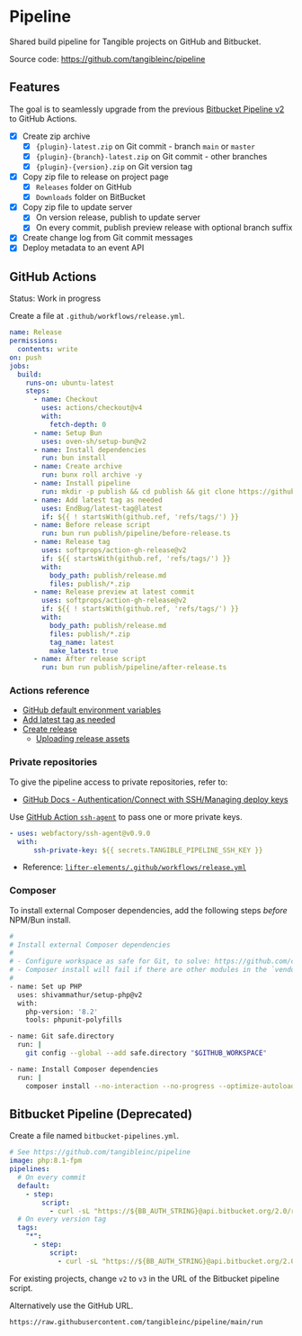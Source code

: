 # Pipeline

Shared build pipeline for Tangible projects on GitHub and Bitbucket.

Source code: https://github.com/tangibleinc/pipeline

## Features

The goal is to seamlessly upgrade from the previous [Bitbucket Pipeline v2](https://bitbucket.org/tangibleinc/tangible-pipeline-v2/) to GitHub Actions.

- [x] Create zip archive
  - [x] `{plugin}-latest.zip` on Git commit - branch `main` or `master`
  - [x] `{plugin}-{branch}-latest.zip` on Git commit - other branches
  - [x] `{plugin}-{version}.zip` on Git version tag

- [x] Copy zip file to release on project page
  - [x] `Releases` folder on GitHub
  - [x] `Downloads` folder on BitBucket

- [x] Copy zip file to update server
  - [x] On version release, publish to update server
  - [x] On every commit, publish preview release with optional branch suffix

- [x] Create change log from Git commit messages
- [x] Deploy metadata to an event API

## GitHub Actions

Status: Work in progress

Create a file at `.github/workflows/release.yml`.

```yml
name: Release
permissions:
  contents: write
on: push
jobs:
  build:
    runs-on: ubuntu-latest
    steps:
      - name: Checkout
        uses: actions/checkout@v4
        with:
          fetch-depth: 0
      - name: Setup Bun
        uses: oven-sh/setup-bun@v2
      - name: Install dependencies
        run: bun install
      - name: Create archive
        run: bunx roll archive -y
      - name: Install pipeline
        run: mkdir -p publish && cd publish && git clone https://github.com/tangibleinc/pipeline
      - name: Add latest tag as needed
        uses: EndBug/latest-tag@latest
        if: ${{ ! startsWith(github.ref, 'refs/tags/') }}
      - name: Before release script
        run: bun run publish/pipeline/before-release.ts
      - name: Release tag
        uses: softprops/action-gh-release@v2
        if: ${{ startsWith(github.ref, 'refs/tags/') }}
        with:
          body_path: publish/release.md
          files: publish/*.zip
      - name: Release preview at latest commit
        uses: softprops/action-gh-release@v2
        if: ${{ ! startsWith(github.ref, 'refs/tags/') }}
        with:
          body_path: publish/release.md
          files: publish/*.zip
          tag_name: latest
          make_latest: true
      - name: After release script
        run: bun run publish/pipeline/after-release.ts
```

### Actions reference

- [GitHub default environment variables](https://docs.github.com/en/actions/writing-workflows/choosing-what-your-workflow-does/store-information-in-variables#default-environment-variables)
- [Add latest tag as needed](https://github.com/marketplace/actions/latest-tag)
- [Create release](https://github.com/softprops/action-gh-release)
  - [Uploading release assets](https://github.com/softprops/action-gh-release?tab=readme-ov-file#%EF%B8%8F-uploading-release-assets)

### Private repositories

To give the pipeline access to private repositories, refer to:

- [GitHub Docs - Authentication/Connect with SSH/Managing deploy keys](https://docs.github.com/en/authentication/connecting-to-github-with-ssh/managing-deploy-keys#deploy-keys)

Use [GitHub Action `ssh-agent`](https://github.com/webfactory/ssh-agent) to pass one or more private keys.

```yml
- uses: webfactory/ssh-agent@v0.9.0
  with:
      ssh-private-key: ${{ secrets.TANGIBLE_PIPELINE_SSH_KEY }}
```

- Reference: [`lifter-elements/.github/workflows/release.yml`](https://github.com/TangibleInc/lifter-elements/blob/de3cb98563178e4fa4b8cca94f601c433da42157/.github/workflows/release.yml)

### Composer

To install external Composer dependencies, add the following steps *before* NPM/Bun install.

```sh
#
# Install external Composer dependencies
#
# - Configure workspace as safe for Git, to solve: https://github.com/composer/composer/issues/12221
# - Composer install will fail if there are other modules in the `vendor` folder. It must run before NPM/Bun install.
#
- name: Set up PHP
  uses: shivammathur/setup-php@v2
  with:
    php-version: '8.2'
    tools: phpunit-polyfills

- name: Git safe.directory
  run: |
    git config --global --add safe.directory "$GITHUB_WORKSPACE"

- name: Install Composer dependencies
  run: |
    composer install --no-interaction --no-progress --optimize-autoloader
```


## Bitbucket Pipeline (Deprecated)

Create a file named `bitbucket-pipelines.yml`.

```yaml
# See https://github.com/tangibleinc/pipeline
image: php:8.1-fpm
pipelines:
  # On every commit
  default:
    - step:
        script:
          - curl -sL "https://${BB_AUTH_STRING}@api.bitbucket.org/2.0/repositories/tangibleinc/tangible-pipeline-v3/downloads/run" | bash
  # On every version tag
  tags:
    "*":
      - step:
          script:
            - curl -sL "https://${BB_AUTH_STRING}@api.bitbucket.org/2.0/repositories/tangibleinc/tangible-pipeline-v3/downloads/run" | bash
```

For existing projects, change `v2` to `v3` in the URL of the Bitbucket pipeline script.

Alternatively use the GitHub URL.

```
https://raw.githubusercontent.com/tangibleinc/pipeline/main/run
```
